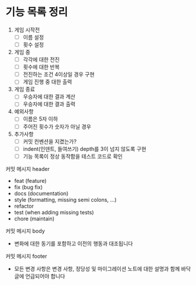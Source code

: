 # 기능 목록 정리

1. 게임 시작전
    - [ ]  이름 설정
    - [ ]  횟수 설정
2. 게임 중
    - [ ]  각각에 대한 전진
    - [ ]  횟수에 대한 반복
    - [ ]  전진하는 조건 4이상일 경우 구현
    - [ ]  게임 진행 중 대한 출력
3. 게임 종료
    - [ ]  우승자에 대한 결과 계산
    - [ ]  우승자에 대한 결과 출력
4. 예외사항
    - [ ]  이름은 5자 이하
    - [ ]  주어진 횟수가 숫자가 아닐 경우
5. 추가사항
    - [ ]  커밋 컨벤션을 지켰는가?
    - [ ]  indent(인덴트, 들여쓰기) depth를 3이 넘지 않도록 구현
    - [ ]  기능 목록이 정상 동작함을 테스트 코드로 확인

커밋 메시지 header

- feat (feature)
- fix (bug fix)
- docs (documentation)
- style (formatting, missing semi colons, …)
- refactor
- test (when adding missing tests)
- chore (maintain)

커밋 메시지 body

- 변화에 대한 동기를 포함하고 이전의 행동과 대조됩니다

커밋 메시지 footer

- 모든 변경 사항은 변경 사항, 정당성 및 마이그레이션 노트에 대한 설명과 함께 바닥글에 언급되어야 합니다